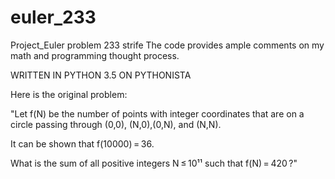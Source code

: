 # euler_233
Project_Euler problem 233 strife
The code provides ample comments on my math and programming thought process.

WRITTEN IN PYTHON 3.5 ON PYTHONISTA

Here is the original problem:

"Let f(N) be the number of points with integer coordinates that are on a circle passing through (0,0), (N,0),(0,N), and (N,N).

It can be shown that f(10000) = 36.

What is the sum of all positive integers N ≤ 10¹¹ such that f(N) = 420 ?"
